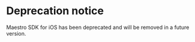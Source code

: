 # Deprecation notice

Maestro SDK for iOS has been deprecated and will be removed in a future version.
